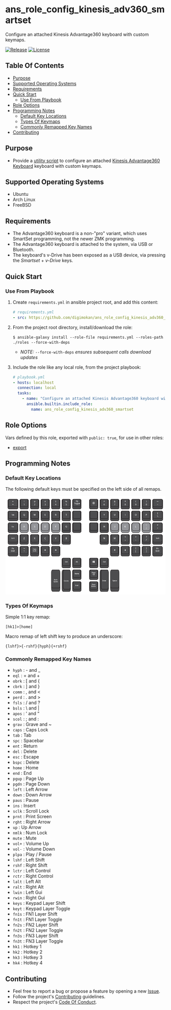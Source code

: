 # ans_role_config_kinesis_adv360_smartset

Configure an attached Kinesis Advantage360 keyboard with custom keymaps.

[![Release](https://img.shields.io/github/release/digimokan/ans_role_config_kinesis_adv360_smartset.svg?label=release)](https://github.com/digimokan/ans_role_config_kinesis_adv360_smartset/releases/latest "Latest Release Notes")
[![License](https://img.shields.io/badge/license-MIT-blue.svg?label=license)](LICENSE.md "Project License")

## Table Of Contents

* [Purpose](#purpose)
* [Supported Operating Systems](#supported-operating-systems)
* [Requirements](#requirements)
* [Quick Start](#quick-start)
    * [Use From Playbook](#use-from-playbook)
* [Role Options](#role-options)
* [Programming Notes](#programming-notes)
    * [Default Key Locations](#default-key-locations)
    * [Types Of Keymaps](#types-of-keymaps)
    * [Commonly Remapped Key Names](#commonly-remapped-key-names)
* [Contributing](#contributing)

## Purpose

* Provide a [utility script](../templates/utility_script.j2) to configure an
  attached [Kinesis Advantage360 Keyboard](https://kinesis-ergo.com/support/kb360/)
  keyboard with custom keymaps.

## Supported Operating Systems

* Ubuntu
* Arch Linux
* FreeBSD

## Requirements

* The Advantage360 keyboard is a non-"pro" variant, which uses SmartSet
  programming, not the newer ZMK programming.
* The Advantage360 keyboard is attached to the system, via USB or Bluetooth.
* The keyboard's v-Drive has been exposed as a USB device, via pressing the
  _Smartset_ + _v-Drive_ keys.

## Quick Start

### Use From Playbook

1. Create `requirements.yml` in ansible project root, and add this content:

   ```yaml
   # requirements.yml
   - src: https://github.com/digimokan/ans_role_config_kinesis_adv360_smartset
   ```

2. From the project root directory, install/download the role:

   ```shell
   $ ansible-galaxy install --role-file requirements.yml --roles-path ./roles --force-with-deps
   ```

   * _NOTE:_ `--force-with-deps` _ensures subsequent calls download updates_

3. Include the role like any local role, from the project playbook:

   ```yaml
   # playbook.yml
   - hosts: localhost
     connection: local
     tasks:
       - name: "Configure an attached Kinesis Advantage360 keyboard with custom keymaps"
         ansible.builtin.include_role:
           name: ans_role_config_kinesis_adv360_smartset
   ```

## Role Options

Vars defined by this role, exported with `public: true`, for use in other roles:

  * [export](../defaults/main/export/commands.yml)

## Programming Notes

### Default Key Locations

The following default keys must be specified on the left side of all remaps.

![Default Keys](./readme/default_keys.png)

### Types Of Keymaps

Simple 1:1 key remap:

```
[hk1]>[home]
```

Macro remap of left shift key to produce an underscore:

```
{lshf}>{-rshf}{hyph}{+rshf}
```

### Commonly Remapped Key Names

* `hyph` : - and _
* `eql`  : = and +
* `obrk` : [ and {
* `cbrk` : ] and }
* `comm` : , and <
* `perd` : . and >
* `fsls` : / and ?
* `bsls` : \ and |
* `apos` : ‘ and “
* `scol` : ; and :
* `grav` : Grave and ~
* `caps` : Caps Lock
* `tab`  : Tab
* `spc`  : Spacebar
* `ent`  : Return
* `del`  : Delete
* `esc`  : Escape
* `bspc` : Delete
* `home` : Home
* `end`  : End
* `pgup` : Page Up
* `pgdn` : Page Down
* `left` : Left Arrow
* `down` : Down Arrow
* `paus` : Pause
* `ins`  : Insert
* `sclk` : Scroll Lock
* `prnt` : Print Screen
* `rght` : Right Arrow
* `up`   : Up Arrow
* `nmlk` : Num Lock
* `mute` : Mute
* `vol+` : Volume Up
* `vol-` : Volume Down
* `plpa` : Play / Pause
* `lshf` : Left Shift
* `rshf` : Right Shift
* `lctr` : Left Control
* `rctr` : Right Control
* `lalt` : Left Alt
* `ralt` : Right Alt
* `lwin` : Left Gui
* `rwin` : Right Gui
* `keys` : Keypad Layer Shift
* `keyt` : Keypad Layer Toggle
* `fn1s` : FN1 Layer Shift
* `fn1t` : FN1 Layer Toggle
* `fn2s` : FN2 Layer Shift
* `fn2t` : FN2 Layer Toggle
* `fn3s` : FN3 Layer Shift
* `fn3t` : FN3 Layer Toggle
* `hk1`  : Hotkey 1
* `hk2`  : Hotkey 2
* `hk3`  : Hotkey 3
* `hk4`  : Hotkey 4

## Contributing

* Feel free to report a bug or propose a feature by opening a new
  [Issue](https://github.com/digimokan/ans_role_config_kinesis_adv360_smartset/issues).
* Follow the project's [Contributing](CONTRIBUTING.md) guidelines.
* Respect the project's [Code Of Conduct](CODE_OF_CONDUCT.md).

